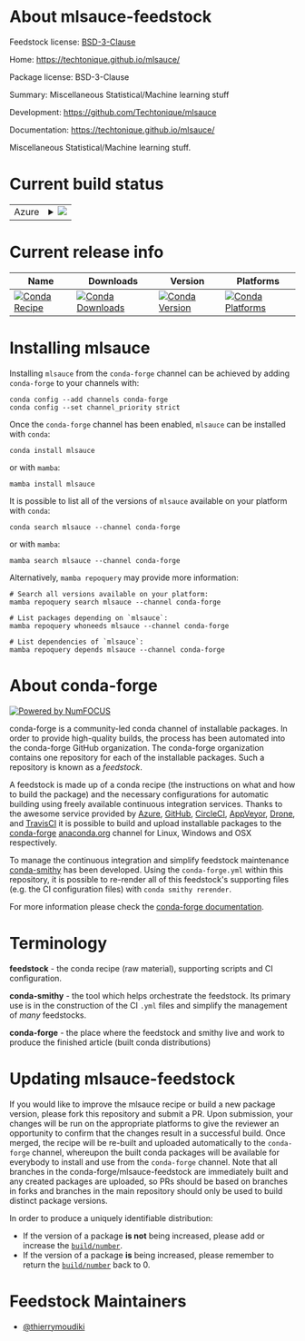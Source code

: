 About mlsauce-feedstock
=======================

Feedstock license: [BSD-3-Clause](https://github.com/conda-forge/mlsauce-feedstock/blob/main/LICENSE.txt)

Home: https://techtonique.github.io/mlsauce/

Package license: BSD-3-Clause

Summary: Miscellaneous Statistical/Machine learning stuff

Development: https://github.com/Techtonique/mlsauce

Documentation: https://techtonique.github.io/mlsauce/

Miscellaneous Statistical/Machine learning stuff.

Current build status
====================


<table>
    
  <tr>
    <td>Azure</td>
    <td>
      <details>
        <summary>
          <a href="https://dev.azure.com/conda-forge/feedstock-builds/_build/latest?definitionId=20932&branchName=main">
            <img src="https://dev.azure.com/conda-forge/feedstock-builds/_apis/build/status/mlsauce-feedstock?branchName=main">
          </a>
        </summary>
        <table>
          <thead><tr><th>Variant</th><th>Status</th></tr></thead>
          <tbody><tr>
              <td>linux_64_numpy1.22python3.10.____cpython</td>
              <td>
                <a href="https://dev.azure.com/conda-forge/feedstock-builds/_build/latest?definitionId=20932&branchName=main">
                  <img src="https://dev.azure.com/conda-forge/feedstock-builds/_apis/build/status/mlsauce-feedstock?branchName=main&jobName=linux&configuration=linux%20linux_64_numpy1.22python3.10.____cpython" alt="variant">
                </a>
              </td>
            </tr><tr>
              <td>linux_64_numpy1.22python3.8.____cpython</td>
              <td>
                <a href="https://dev.azure.com/conda-forge/feedstock-builds/_build/latest?definitionId=20932&branchName=main">
                  <img src="https://dev.azure.com/conda-forge/feedstock-builds/_apis/build/status/mlsauce-feedstock?branchName=main&jobName=linux&configuration=linux%20linux_64_numpy1.22python3.8.____cpython" alt="variant">
                </a>
              </td>
            </tr><tr>
              <td>linux_64_numpy1.22python3.9.____cpython</td>
              <td>
                <a href="https://dev.azure.com/conda-forge/feedstock-builds/_build/latest?definitionId=20932&branchName=main">
                  <img src="https://dev.azure.com/conda-forge/feedstock-builds/_apis/build/status/mlsauce-feedstock?branchName=main&jobName=linux&configuration=linux%20linux_64_numpy1.22python3.9.____cpython" alt="variant">
                </a>
              </td>
            </tr><tr>
              <td>linux_64_numpy1.23python3.11.____cpython</td>
              <td>
                <a href="https://dev.azure.com/conda-forge/feedstock-builds/_build/latest?definitionId=20932&branchName=main">
                  <img src="https://dev.azure.com/conda-forge/feedstock-builds/_apis/build/status/mlsauce-feedstock?branchName=main&jobName=linux&configuration=linux%20linux_64_numpy1.23python3.11.____cpython" alt="variant">
                </a>
              </td>
            </tr><tr>
              <td>osx_64_numpy1.22python3.10.____cpython</td>
              <td>
                <a href="https://dev.azure.com/conda-forge/feedstock-builds/_build/latest?definitionId=20932&branchName=main">
                  <img src="https://dev.azure.com/conda-forge/feedstock-builds/_apis/build/status/mlsauce-feedstock?branchName=main&jobName=osx&configuration=osx%20osx_64_numpy1.22python3.10.____cpython" alt="variant">
                </a>
              </td>
            </tr><tr>
              <td>osx_64_numpy1.22python3.8.____cpython</td>
              <td>
                <a href="https://dev.azure.com/conda-forge/feedstock-builds/_build/latest?definitionId=20932&branchName=main">
                  <img src="https://dev.azure.com/conda-forge/feedstock-builds/_apis/build/status/mlsauce-feedstock?branchName=main&jobName=osx&configuration=osx%20osx_64_numpy1.22python3.8.____cpython" alt="variant">
                </a>
              </td>
            </tr><tr>
              <td>osx_64_numpy1.22python3.9.____cpython</td>
              <td>
                <a href="https://dev.azure.com/conda-forge/feedstock-builds/_build/latest?definitionId=20932&branchName=main">
                  <img src="https://dev.azure.com/conda-forge/feedstock-builds/_apis/build/status/mlsauce-feedstock?branchName=main&jobName=osx&configuration=osx%20osx_64_numpy1.22python3.9.____cpython" alt="variant">
                </a>
              </td>
            </tr><tr>
              <td>osx_64_numpy1.23python3.11.____cpython</td>
              <td>
                <a href="https://dev.azure.com/conda-forge/feedstock-builds/_build/latest?definitionId=20932&branchName=main">
                  <img src="https://dev.azure.com/conda-forge/feedstock-builds/_apis/build/status/mlsauce-feedstock?branchName=main&jobName=osx&configuration=osx%20osx_64_numpy1.23python3.11.____cpython" alt="variant">
                </a>
              </td>
            </tr>
          </tbody>
        </table>
      </details>
    </td>
  </tr>
</table>

Current release info
====================

| Name | Downloads | Version | Platforms |
| --- | --- | --- | --- |
| [![Conda Recipe](https://img.shields.io/badge/recipe-mlsauce-green.svg)](https://anaconda.org/conda-forge/mlsauce) | [![Conda Downloads](https://img.shields.io/conda/dn/conda-forge/mlsauce.svg)](https://anaconda.org/conda-forge/mlsauce) | [![Conda Version](https://img.shields.io/conda/vn/conda-forge/mlsauce.svg)](https://anaconda.org/conda-forge/mlsauce) | [![Conda Platforms](https://img.shields.io/conda/pn/conda-forge/mlsauce.svg)](https://anaconda.org/conda-forge/mlsauce) |

Installing mlsauce
==================

Installing `mlsauce` from the `conda-forge` channel can be achieved by adding `conda-forge` to your channels with:

```
conda config --add channels conda-forge
conda config --set channel_priority strict
```

Once the `conda-forge` channel has been enabled, `mlsauce` can be installed with `conda`:

```
conda install mlsauce
```

or with `mamba`:

```
mamba install mlsauce
```

It is possible to list all of the versions of `mlsauce` available on your platform with `conda`:

```
conda search mlsauce --channel conda-forge
```

or with `mamba`:

```
mamba search mlsauce --channel conda-forge
```

Alternatively, `mamba repoquery` may provide more information:

```
# Search all versions available on your platform:
mamba repoquery search mlsauce --channel conda-forge

# List packages depending on `mlsauce`:
mamba repoquery whoneeds mlsauce --channel conda-forge

# List dependencies of `mlsauce`:
mamba repoquery depends mlsauce --channel conda-forge
```


About conda-forge
=================

[![Powered by
NumFOCUS](https://img.shields.io/badge/powered%20by-NumFOCUS-orange.svg?style=flat&colorA=E1523D&colorB=007D8A)](https://numfocus.org)

conda-forge is a community-led conda channel of installable packages.
In order to provide high-quality builds, the process has been automated into the
conda-forge GitHub organization. The conda-forge organization contains one repository
for each of the installable packages. Such a repository is known as a *feedstock*.

A feedstock is made up of a conda recipe (the instructions on what and how to build
the package) and the necessary configurations for automatic building using freely
available continuous integration services. Thanks to the awesome service provided by
[Azure](https://azure.microsoft.com/en-us/services/devops/), [GitHub](https://github.com/),
[CircleCI](https://circleci.com/), [AppVeyor](https://www.appveyor.com/),
[Drone](https://cloud.drone.io/welcome), and [TravisCI](https://travis-ci.com/)
it is possible to build and upload installable packages to the
[conda-forge](https://anaconda.org/conda-forge) [anaconda.org](https://anaconda.org/)
channel for Linux, Windows and OSX respectively.

To manage the continuous integration and simplify feedstock maintenance
[conda-smithy](https://github.com/conda-forge/conda-smithy) has been developed.
Using the ``conda-forge.yml`` within this repository, it is possible to re-render all of
this feedstock's supporting files (e.g. the CI configuration files) with ``conda smithy rerender``.

For more information please check the [conda-forge documentation](https://conda-forge.org/docs/).

Terminology
===========

**feedstock** - the conda recipe (raw material), supporting scripts and CI configuration.

**conda-smithy** - the tool which helps orchestrate the feedstock.
                   Its primary use is in the construction of the CI ``.yml`` files
                   and simplify the management of *many* feedstocks.

**conda-forge** - the place where the feedstock and smithy live and work to
                  produce the finished article (built conda distributions)


Updating mlsauce-feedstock
==========================

If you would like to improve the mlsauce recipe or build a new
package version, please fork this repository and submit a PR. Upon submission,
your changes will be run on the appropriate platforms to give the reviewer an
opportunity to confirm that the changes result in a successful build. Once
merged, the recipe will be re-built and uploaded automatically to the
`conda-forge` channel, whereupon the built conda packages will be available for
everybody to install and use from the `conda-forge` channel.
Note that all branches in the conda-forge/mlsauce-feedstock are
immediately built and any created packages are uploaded, so PRs should be based
on branches in forks and branches in the main repository should only be used to
build distinct package versions.

In order to produce a uniquely identifiable distribution:
 * If the version of a package **is not** being increased, please add or increase
   the [``build/number``](https://docs.conda.io/projects/conda-build/en/latest/resources/define-metadata.html#build-number-and-string).
 * If the version of a package **is** being increased, please remember to return
   the [``build/number``](https://docs.conda.io/projects/conda-build/en/latest/resources/define-metadata.html#build-number-and-string)
   back to 0.

Feedstock Maintainers
=====================

* [@thierrymoudiki](https://github.com/thierrymoudiki/)

